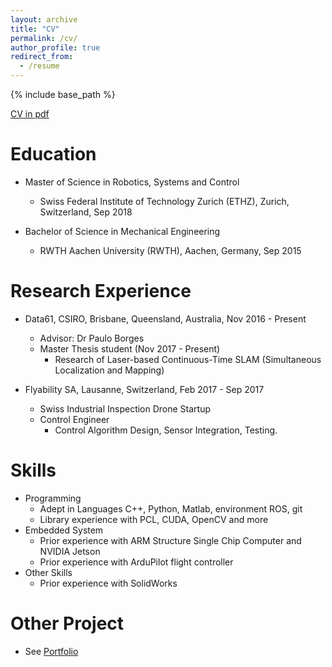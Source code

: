 ```yaml
---
layout: archive
title: "CV"
permalink: /cv/
author_profile: true
redirect_from:
  - /resume
---
```


{% include base_path %}

[CV in pdf](https://jd-eth.github.io/files/cv.pdf.)

Education
======


* Master of Science in Robotics, Systems and Control
  * Swiss Federal Institute of Technology Zurich (ETHZ), Zurich, Switzerland, Sep 2018

* Bachelor of Science in Mechanical Engineering
  * RWTH Aachen University (RWTH), Aachen, Germany, Sep 2015





Research Experience
======
* Data61, CSIRO, Brisbane, Queensland, Australia, Nov 2016 - Present
  * Advisor: Dr Paulo Borges
  * Master Thesis student (Nov 2017 - Present)
    * Research of Laser-based Continuous-Time SLAM (Simultaneous Localization and Mapping)

* Flyability SA, Lausanne, Switzerland, Feb 2017 - Sep 2017
  * Swiss Industrial Inspection Drone Startup 
  * Control Engineer 
    * Control Algorithm Design, Sensor Integration, Testing.


  
Skills
======
* Programming
  * Adept in Languages C++, Python, Matlab, environment ROS, git
  * Library experience with PCL, CUDA, OpenCV and more 
* Embedded System
  * Prior experience with ARM Structure Single Chip Computer and NVIDIA Jetson
  * Prior experience with ArduPilot flight controller 
* Other Skills
  * Prior experience with SolidWorks
  
Other Project   
======
* See  [Portfolio](https://jd-eth.github.io/portfolio/)


